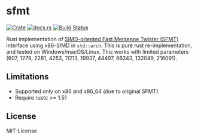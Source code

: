 sfmt
=====

[![Crate](http://meritbadge.herokuapp.com/sfmt)](https://crates.io/crates/sfmt)
[![docs.rs](https://docs.rs/sfmt/badge.svg)](https://docs.rs/sfmt)
[![Build Status](https://dev.azure.com/rust-math/sfmt/_apis/build/status/rust-math.sfmt?branchName=master)](https://dev.azure.com/rust-math/sfmt/_build/latest?definitionId=6&branchName=master)

Rust implementation of [SIMD-oriented Fast Mersenne Twister (SFMT)] interface using x86-SIMD in `std::arch`.
This is pure rust re-implementation, and tested on Windows/macOS/Linux.
This works with limited parameters (607, 1279, 2281, 4253, 11213, 19937, 44497, 86243, 132049, 216091).

[SIMD-oriented Fast Mersenne Twister (SFMT)]: http://www.math.sci.hiroshima-u.ac.jp/~m-mat/MT/SFMT/

Limitations
------------

- Supported only on x86 and x86_64 (due to original SFMT)
- Require rustc >= 1.51

License
--------
MIT-License
